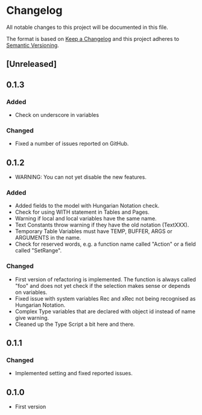 # Changelog
All notable changes to this project will be documented in this file.

The format is based on [Keep a Changelog](http://keepachangelog.com/en/1.0.0/)
and this project adheres to [Semantic Versioning](http://semver.org/spec/v2.0.0.html).

## [Unreleased]

## 0.1.3

### Added
- Check on underscore in variables
### Changed
- Fixed a number of issues reported on GitHub.

## 0.1.2
- WARNING: You can not yet disable the new features.

### Added
- Added fields to the model with Hungarian Notation check.
- Check for using WITH statement in Tables and Pages.
- Warning if local and local variables have the same name.
- Text Constants throw warning if they have the old notation (TextXXX).
- Temporary Table Variables must have TEMP, BUFFER, ARGS or ARGUMENTS in the name.
- Check for reserved words, e.g. a function name called "Action" or a field called "SetRange".

### Changed
- First version of refactoring is implemented. The function is always called "foo" and does not yet check if the selection makes sense or depends on variables. 
- Fixed issue with system variables Rec and xRec not being recognised as Hungarian Notation.
- Complex Type variables that are declared with object id instead of name give warning.
- Cleaned up the Type Script a bit here and there.

## 0.1.1

### Changed
- Implemented setting and fixed reported issues.

## 0.1.0
- First version